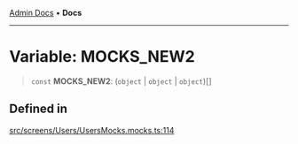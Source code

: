 [Admin Docs](/) • **Docs**

***

# Variable: MOCKS\_NEW2

> `const` **MOCKS\_NEW2**: (`object` \| `object` \| `object`)[]

## Defined in

[src/screens/Users/UsersMocks.mocks.ts:114](https://github.com/PalisadoesFoundation/talawa-admin/blob/main/src/screens/Users/UsersMocks.mocks.ts#L114)
